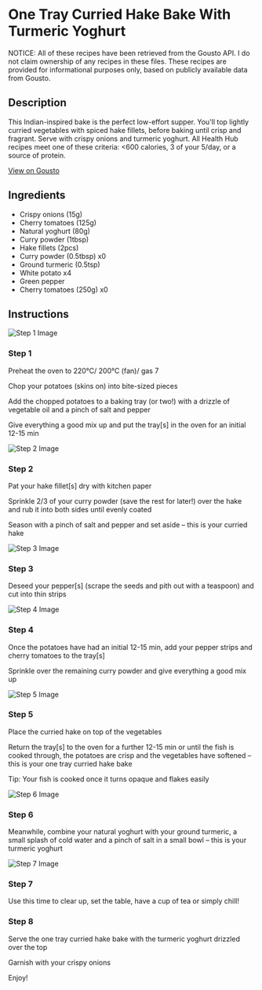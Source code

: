 # One Tray Curried Hake Bake With Turmeric Yoghurt

NOTICE: All of these recipes have been retrieved from the Gousto API. I do not claim ownership of any recipes in these files. These recipes are provided for informational purposes only, based on publicly available data from Gousto.

## Description

This Indian-inspired bake is the perfect low-effort supper. You'll top lightly curried vegetables with spiced hake fillets, before baking until crisp and fragrant. Serve with crispy onions and turmeric yoghurt. All Health Hub recipes meet one of these criteria: <600 calories, 3 of your 5/day, or a source of protein.

[View on Gousto](https://www.gousto.co.uk/recipes/cookbook/curried-hake-tray-bake-with-turmeric-yoghurt)

## Ingredients

- Crispy onions (15g)
- Cherry tomatoes (125g)
- Natural yoghurt (80g)
- Curry powder (1tbsp)
- Hake fillets (2pcs)
- Curry powder (0.5tbsp) x0
- Ground turmeric (0.5tsp)
- White potato x4
- Green pepper
- Cherry tomatoes (250g) x0

## Instructions

![Step 1 Image](https://production-media.gousto.co.uk/cms/recipe-step-image/step-1-1698168542926-x200.jpg)

### Step 1

Preheat the oven to 220°C/ 200°C (fan)/ gas 7

Chop your potatoes (skins on) into bite-sized pieces

Add the chopped potatoes to a baking tray (or two!) with a drizzle of vegetable oil and a pinch of salt and pepper

Give everything a good mix up and put the tray[s] in the oven for an initial 12-15 min

![Step 2 Image](https://production-media.gousto.co.uk/cms/recipe-step-image/step-2-1698168549038-x200.jpg)

### Step 2

Pat your hake fillet[s] dry with kitchen paper

Sprinkle 2/3 of your curry powder (save the rest for later!) over the hake and rub it into both sides until evenly coated

Season with a pinch of salt and pepper and set aside – this is your curried hake

![Step 3 Image](https://production-media.gousto.co.uk/cms/recipe-step-image/step-3-1698168557117-x200.jpg)

### Step 3

Deseed your pepper[s] (scrape the seeds and pith out with a teaspoon) and cut into thin strips

![Step 4 Image](https://production-media.gousto.co.uk/cms/recipe-step-image/step-4-1698168563451-x200.jpg)

### Step 4

Once the potatoes have had an initial 12-15 min, add your pepper strips and cherry tomatoes to the tray[s]

Sprinkle over the remaining curry powder and give everything a good mix up

![Step 5 Image](https://production-media.gousto.co.uk/cms/recipe-step-image/step-5-1698168568849-x200.jpg)

### Step 5

Place the curried hake on top of the vegetables

Return the tray[s] to the oven for a further 12-15 min or until the fish is cooked through, the potatoes are crisp and the vegetables have softened – this is your one tray curried hake bake

Tip: Your fish is cooked once it turns opaque and flakes easily

![Step 6 Image](https://production-media.gousto.co.uk/cms/recipe-step-image/step-6-1698168574446-x200.jpg)

### Step 6

Meanwhile, combine your natural yoghurt with your ground turmeric, a small splash of cold water and a pinch of salt in a small bowl – this is your turmeric yoghurt

![Step 7 Image](https://production-media.gousto.co.uk/cms/recipe-step-image/step-7-1698168580320-x200.jpg)

### Step 7

Use this time to clear up, set the table, have a cup of tea or simply chill!

### Step 8

Serve the one tray curried hake bake with the turmeric yoghurt drizzled over the top

Garnish with your crispy onions

Enjoy!

